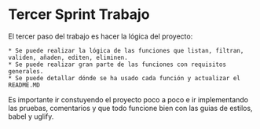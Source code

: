 # Tercer Sprint Trabajo

El tercer paso del trabajo es hacer la lógica del proyecto:

	* Se puede realizar la lógica de las funciones que listan, filtran, validen, añaden, editen, eliminen.
	* Se puede realizar gran parte de las funciones con requisitos generales.
	* Se puede detallar dónde se ha usado cada función y actualizar el README.MD

Es importante ir constuyendo el proyecto poco a poco e ir implementando las pruebas, comentarios y que todo funcione bien con las guias de estilos, babel y uglify.
